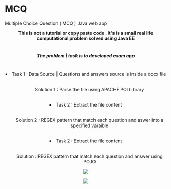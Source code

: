 # MCQ
 Multiple Choice Question ( MCQ )  Java web app
<center> <b> This is not a tutorial or copy paste code . It's is a small real life computational problem solved using Java EE </b><br><br>
<h5> The problem | task is to developed exam app </h5>
<br>
<li> Task 1      : Data Source | Questions and answers source is inside a docx file </li>
<br>
<ul> Solution 1  : Parse the file using APACHE POI Library </ul>
<br>
<li> Task 2      : Extract the file content </li>
<br>
<ul> Solution 2  : REGEX pattern that match each question and aswer into a specified varaible </ul>
<br>
<li> Task 2    : Extract the file content </li>
<br>
<ul> Solution : REGEX pattern that match each question and answer using POJO </ul>

<p align="center">
  <img src="https://github.com/badmusamuda/MCQ/blob/master/n.png" />
  <p>
  </p>
  <p>
  
  </p>
  <img src="https://github.com/badmusamuda/MCQ/blob/master/m.png" />

</p>
